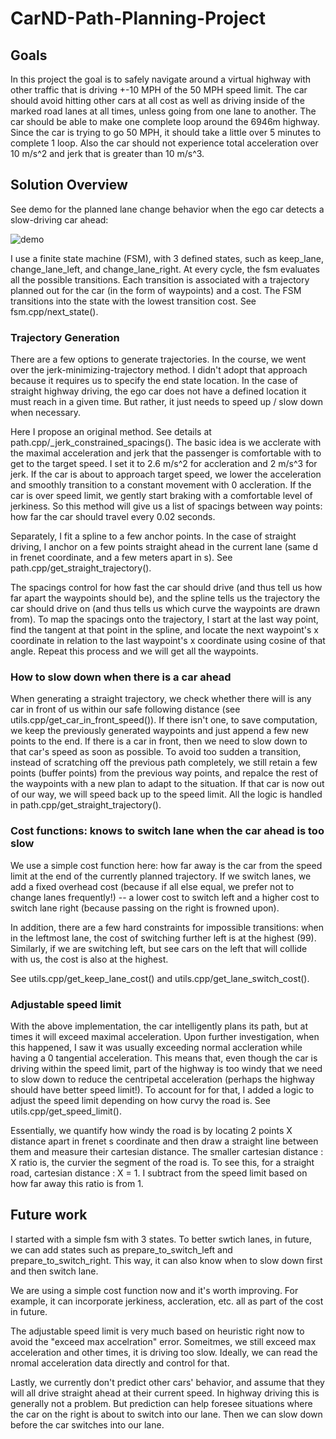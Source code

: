 # CarND-Path-Planning-Project


## Goals
In this project the goal is to safely navigate around a virtual highway with other traffic that is driving +-10 MPH of the 50 MPH speed limit. The car should avoid hitting other cars at all cost as well as driving inside of the marked road lanes at all times, unless going from one lane to another. The car should be able to make one complete loop around the 6946m highway. Since the car is trying to go 50 MPH, it should take a little over 5 minutes to complete 1 loop. Also the car should not experience total acceleration over 10 m/s^2 and jerk that is greater than 10 m/s^3.

## Solution Overview
See demo for the planned lane change behavior when the ego car detects a slow-driving car ahead:

![demo](demo.gif)

I use a finite state machine (FSM), with 3 defined states, such as keep_lane, change_lane_left, and change_lane_right. At every cycle, the fsm evaluates all the possible transitions. Each transition is associated with a trajectory planned out for the car (in the form of waypoints) and a cost. The FSM transitions into the state with the lowest transition cost. See fsm.cpp/next_state().

### Trajectory Generation
There are a few options to generate trajectories. In the course, we went over the jerk-minimizing-trajectory method. I didn't adopt that approach because it requires us to specify the end state location. In the case of straight highway driving, the ego car does not have a defined location it must reach in a given time. But rather, it just needs to speed up / slow down when necessary.

Here I propose an original method. See details at path.cpp/_jerk_constrained_spacings(). The basic idea is we acclerate with the maximal acceleration and jerk that the passenger is comfortable with to get to the target speed. I set it to 2.6 m/s^2 for accleration and 2 m/s^3 for jerk. If the car is about to approach target speed, we lower the acceleration  and smoothly transition to a constant movement with 0 accleration. If the car is over speed limit, we gently start braking with a comfortable level of jerkiness. So this method will give us a list of spacings between way points: how far the car should travel every 0.02 seconds.

Separately, I fit a spline to a few anchor points. In the case of straight driving, I anchor on a few points straight ahead in the current lane (same d in frenet coordinate, and a few meters apart in s). See path.cpp/get_straight_trajectory().

The spacings control for how fast the car should drive (and thus tell us how far apart the waypoints should be), and the spline tells us the trajectory the car should drive on (and thus tells us which curve the waypoints are drawn from). To map the spacings onto the trajectory, I start at the last way point, find the tangent at that point in the spline, and locate the next waypoint's x coordinate in relation to the last waypoint's x coordinate using cosine of that angle. Repeat this process and we will get all the waypoints.


### How to slow down when there is a car ahead
When generating a straight trajectory, we check whether there will is any car in front of us within our safe following distance (see utils.cpp/get_car_in_front_speed()). If there isn't one, to save computation, we keep the previously generated waypoints and just append a few new points to the end. If there is a car in front, then we need to slow down to that car's speed as soon as possible. To avoid too sudden a transition, instead of scratching off the previous path completely, we still retain a few points (buffer points) from the previous way points, and repalce the rest of the waypoints with a new plan to adapt to the situation. If that car is now out of our way, we will speed back up to the speed limit. All the logic is handled in path.cpp/get_straight_trajectory().


### Cost functions: knows to switch lane when the car ahead is too slow
We use a simple cost function here: how far away is the car from the speed limit at the end of the currently planned trajectory. If we switch lanes, we add a fixed overhead cost (because if all else equal, we prefer not to change lanes frequently!) -- a lower cost to switch left and a higher cost to switch lane right (because passing on the right is frowned upon).

In addition, there are a few hard constraints for impossible transitions: when in the leftmost lane, the cost of switching further left is at the highest (99). Similarly, if we are switching left, but see cars on the left that will collide with us, the cost is also at the highest.

See utils.cpp/get_keep_lane_cost() and utils.cpp/get_lane_switch_cost().

### Adjustable speed limit
With the above implementation, the car intelligently plans its path, but at times it will exceed maximal acceleration. Upon further investigation, when this happened, I saw it was usually exceeding normal accleration while having a 0 tangential acceleration. This means that, even though the car is driving within the speed limit, part of the highway is too windy that we need to slow down to reduce the centripetal acceleration (perhaps the highway should have better speed limit!). To account for for that, I added a logic to adjust the speed limit depending on how curvy the road is. See utils.cpp/get_speed_limit().

Essentially, we quantify how windy the road is by locating 2 points X distance apart in frenet s coordinate and then draw a straight line between them and measure their cartesian distance. The smaller cartesian distance : X ratio is, the curvier the segment of the road is. To see this, for a straight road, cartesian distance : X = 1. I subtract from the speed limit based on how far away this ratio is from 1.

## Future work
I started with a simple fsm with 3 states. To better swtich lanes, in future, we can add states such as prepare_to_switch_left and prepare_to_switch_right. This way, it can also know when to slow down first and then switch lane.

We are using a simple cost function now and it's worth improving. For example, it can incorporate jerkiness, accleration, etc. all as part of the cost in future.

The adjustable speed limit is very much based on heuristic right now to avoid the "exceed max accelration" error. Someitmes, we still exceed max acceleration and other times, it is driving too slow. Ideally, we can read the nromal acceleration data directly and control for that.

Lastly, we currently don't predict other cars' behavior, and assume that they will all drive straight ahead at their current speed. In highway driving this is generally not a problem. But prediction can help foresee situations where the car on the right is about to switch into our lane. Then we can slow down before the car switches into our lane.
